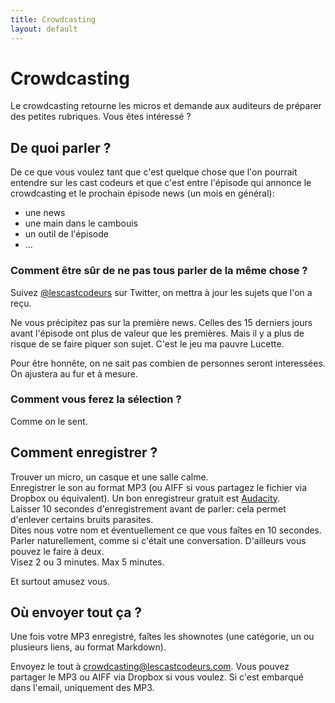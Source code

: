 ```yaml
---
title: Crowdcasting
layout: default
---
```

<div class=page-header>
<h1>Crowdcasting</h1>
</div>

Le crowdcasting retourne les micros et demande aux auditeurs de préparer des petites rubriques.
Vous êtes intéressé ?

## De quoi parler ?

De ce que vous voulez tant que c'est quelque chose que l'on pourrait entendre sur les cast codeurs
et que c'est entre l'épisode qui annonce le crowdcasting et le prochain épisode news (un mois en général):

* une news
* une main dans le cambouis
* un outil de l'épisode
* ...

### Comment être sûr de ne pas tous parler de la même chose ?

Suivez [@lescastcodeurs](https://twitter.com/lescastcodeurs) sur Twitter,
on mettra à jour les sujets que l'on a reçu.

Ne vous précipitez pas sur la première news.
Celles des 15 derniers jours avant l'épisode ont plus de valeur que les premières.
Mais il y a plus de risque de se faire piquer son sujet.
C'est le jeu ma pauvre Lucette.

Pour être honnête, on ne sait pas combien de personnes seront interessées.
On ajustera au fur et à mesure.

### Comment vous ferez la sélection ?

Comme on le sent.

## Comment enregistrer ?

Trouver un micro, un casque et une salle calme.  
Enregistrer le son au format MP3 (ou AIFF si vous partagez le fichier via Dropbox ou équivalent). Un bon enregistreur gratuit est [Audacity](http://audacity.sourceforge.net).  
Laisser 10 secondes d'enregistrement avant de parler: cela permet d'enlever certains bruits parasites.  
Dites nous votre nom et éventuellement ce que vous faîtes en 10 secondes.  
Parler naturellement, comme si c'était une conversation. D'ailleurs vous pouvez le faire à deux.  
Visez 2 ou 3 minutes. Max 5 minutes.  

Et surtout amusez vous.

## Où envoyer tout ça ?

Une fois votre MP3 enregistré, faîtes les shownotes (une catégorie, un ou plusieurs liens, au format Markdown).

Envoyez le tout à crowdcasting@lescastcodeurs.com.
Vous pouvez partager le MP3 ou AIFF via Dropbox si vous voulez.
Si c'est embarqué dans l'email, uniquement des MP3.  

